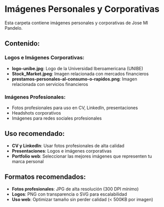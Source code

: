 # Imágenes Personales y Corporativas

Esta carpeta contiene imágenes personales y corporativas de Jose Ml Pandelo.

## Contenido:

### Logos e Imágenes Corporativas:
- **logo-unibe.jpg**: Logo de la Universidad Iberoamericana (UNIBE)
- **Stock_Market.jpeg**: Imagen relacionada con mercados financieros
- **prestamos-personales-al-consumo-o-rapidos.png**: Imagen relacionada con servicios financieros

### Imágenes Profesionales:
- Fotos profesionales para uso en CV, LinkedIn, presentaciones
- Headshots corporativos
- Imágenes para redes sociales profesionales

## Uso recomendado:
- **CV y LinkedIn**: Usar fotos profesionales de alta calidad
- **Presentaciones**: Logos e imágenes corporativas
- **Portfolio web**: Seleccionar las mejores imágenes que representen tu marca personal

## Formatos recomendados:
- **Fotos profesionales**: JPG de alta resolución (300 DPI mínimo)
- **Logos**: PNG con transparencia o SVG para escalabilidad
- **Uso web**: Optimizar tamaño sin perder calidad (< 500KB por imagen)
